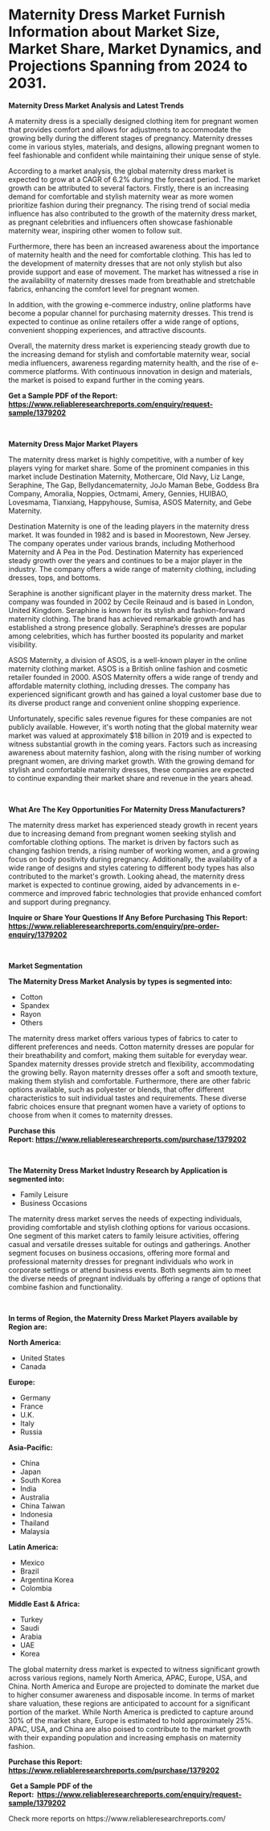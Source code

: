 <p><h1>Maternity Dress Market Furnish Information about Market Size, Market Share, Market Dynamics, and Projections Spanning from 2024 to 2031.</h1></p><p><strong>Maternity Dress Market Analysis and Latest Trends</strong></p>
<p><p>A maternity dress is a specially designed clothing item for pregnant women that provides comfort and allows for adjustments to accommodate the growing belly during the different stages of pregnancy. Maternity dresses come in various styles, materials, and designs, allowing pregnant women to feel fashionable and confident while maintaining their unique sense of style.</p><p>According to a market analysis, the global maternity dress market is expected to grow at a CAGR of 6.2% during the forecast period. The market growth can be attributed to several factors. Firstly, there is an increasing demand for comfortable and stylish maternity wear as more women prioritize fashion during their pregnancy. The rising trend of social media influence has also contributed to the growth of the maternity dress market, as pregnant celebrities and influencers often showcase fashionable maternity wear, inspiring other women to follow suit.</p><p>Furthermore, there has been an increased awareness about the importance of maternity health and the need for comfortable clothing. This has led to the development of maternity dresses that are not only stylish but also provide support and ease of movement. The market has witnessed a rise in the availability of maternity dresses made from breathable and stretchable fabrics, enhancing the comfort level for pregnant women.</p><p>In addition, with the growing e-commerce industry, online platforms have become a popular channel for purchasing maternity dresses. This trend is expected to continue as online retailers offer a wide range of options, convenient shopping experiences, and attractive discounts.</p><p>Overall, the maternity dress market is experiencing steady growth due to the increasing demand for stylish and comfortable maternity wear, social media influencers, awareness regarding maternity health, and the rise of e-commerce platforms. With continuous innovation in design and materials, the market is poised to expand further in the coming years.</p></p>
<p><strong>Get a Sample PDF of the Report:&nbsp; <a href="https://www.reliableresearchreports.com/enquiry/request-sample/1379202">https://www.reliableresearchreports.com/enquiry/request-sample/1379202</a></strong></p>
<p>&nbsp;</p>
<p><strong>Maternity Dress Major Market Players</strong></p>
<p><p>The maternity dress market is highly competitive, with a number of key players vying for market share. Some of the prominent companies in this market include Destination Maternity, Mothercare, Old Navy, Liz Lange, Seraphine, The Gap, Bellydancematernity, JoJo Maman Bebe, Goddess Bra Company, Amoralia, Noppies, Octmami, Amery, Gennies, HUIBAO, Lovesmama, Tianxiang, Happyhouse, Sumisa, ASOS Maternity, and Gebe Maternity.</p><p>Destination Maternity is one of the leading players in the maternity dress market. It was founded in 1982 and is based in Moorestown, New Jersey. The company operates under various brands, including Motherhood Maternity and A Pea in the Pod. Destination Maternity has experienced steady growth over the years and continues to be a major player in the industry. The company offers a wide range of maternity clothing, including dresses, tops, and bottoms.</p><p>Seraphine is another significant player in the maternity dress market. The company was founded in 2002 by Cecile Reinaud and is based in London, United Kingdom. Seraphine is known for its stylish and fashion-forward maternity clothing. The brand has achieved remarkable growth and has established a strong presence globally. Seraphine’s dresses are popular among celebrities, which has further boosted its popularity and market visibility.</p><p>ASOS Maternity, a division of ASOS, is a well-known player in the online maternity clothing market. ASOS is a British online fashion and cosmetic retailer founded in 2000. ASOS Maternity offers a wide range of trendy and affordable maternity clothing, including dresses. The company has experienced significant growth and has gained a loyal customer base due to its diverse product range and convenient online shopping experience.</p><p>Unfortunately, specific sales revenue figures for these companies are not publicly available. However, it's worth noting that the global maternity wear market was valued at approximately $18 billion in 2019 and is expected to witness substantial growth in the coming years. Factors such as increasing awareness about maternity fashion, along with the rising number of working pregnant women, are driving market growth. With the growing demand for stylish and comfortable maternity dresses, these companies are expected to continue expanding their market share and revenue in the years ahead.</p></p>
<p>&nbsp;</p>
<p><strong>What Are The Key Opportunities For Maternity Dress Manufacturers?</strong></p>
<p><p>The maternity dress market has experienced steady growth in recent years due to increasing demand from pregnant women seeking stylish and comfortable clothing options. The market is driven by factors such as changing fashion trends, a rising number of working women, and a growing focus on body positivity during pregnancy. Additionally, the availability of a wide range of designs and styles catering to different body types has also contributed to the market's growth. Looking ahead, the maternity dress market is expected to continue growing, aided by advancements in e-commerce and improved fabric technologies that provide enhanced comfort and support during pregnancy.</p></p>
<p><strong>Inquire or Share Your Questions If Any Before Purchasing This Report: <a href="https://www.reliableresearchreports.com/enquiry/pre-order-enquiry/1379202">https://www.reliableresearchreports.com/enquiry/pre-order-enquiry/1379202</a></strong></p>
<p>&nbsp;</p>
<p><strong>Market Segmentation</strong></p>
<p><strong>The Maternity Dress Market Analysis by types is segmented into:</strong></p>
<p><ul><li>Cotton</li><li>Spandex</li><li>Rayon</li><li>Others</li></ul></p>
<p><p>The maternity dress market offers various types of fabrics to cater to different preferences and needs. Cotton maternity dresses are popular for their breathability and comfort, making them suitable for everyday wear. Spandex maternity dresses provide stretch and flexibility, accommodating the growing belly. Rayon maternity dresses offer a soft and smooth texture, making them stylish and comfortable. Furthermore, there are other fabric options available, such as polyester or blends, that offer different characteristics to suit individual tastes and requirements. These diverse fabric choices ensure that pregnant women have a variety of options to choose from when it comes to maternity dresses.</p></p>
<p><strong>Purchase this Report:&nbsp;<a href="https://www.reliableresearchreports.com/purchase/1379202">https://www.reliableresearchreports.com/purchase/1379202</a></strong></p>
<p>&nbsp;</p>
<p><strong>The Maternity Dress Market Industry Research by Application is segmented into:</strong></p>
<p><ul><li>Family Leisure</li><li>Business Occasions</li></ul></p>
<p><p>The maternity dress market serves the needs of expecting individuals, providing comfortable and stylish clothing options for various occasions. One segment of this market caters to family leisure activities, offering casual and versatile dresses suitable for outings and gatherings. Another segment focuses on business occasions, offering more formal and professional maternity dresses for pregnant individuals who work in corporate settings or attend business events. Both segments aim to meet the diverse needs of pregnant individuals by offering a range of options that combine fashion and functionality.</p></p>
<p>&nbsp;</p>
<p><strong>In terms of Region, the Maternity Dress Market Players available by Region are:</strong></p>
<p>
    <p> <strong> North America: </strong>
        <ul>
            <li>United States</li>
            <li>Canada</li>
        </ul>
        </p> 
    <p> <strong> Europe: </strong>
        <ul>
            <li>Germany</li>
            <li>France</li>
            <li>U.K.</li>
            <li>Italy</li>
            <li>Russia</li>
        </ul>
        </p> 
    <p> <strong> Asia-Pacific: </strong>
        <ul>
            <li>China</li>
            <li>Japan</li>
            <li>South Korea</li>
            <li>India</li>
            <li>Australia</li>
            <li>China Taiwan</li>
            <li>Indonesia</li>
            <li>Thailand</li>
            <li>Malaysia</li>
        </ul>
        </p> 
    <p> <strong> Latin America: </strong>
        <ul>
            <li>Mexico</li>
            <li>Brazil</li>
            <li>Argentina Korea</li>
            <li>Colombia</li>
        </ul>
        </p> 
    <p> <strong> Middle East & Africa: </strong>
        <ul>
            <li>Turkey</li>
            <li>Saudi</li>
            <li>Arabia</li>
            <li>UAE</li>
            <li>Korea</li>
        </ul>
    </p>
    </p>
<p><p>The global maternity dress market is expected to witness significant growth across various regions, namely North America, APAC, Europe, USA, and China. North America and Europe are projected to dominate the market due to higher consumer awareness and disposable income. In terms of market share valuation, these regions are anticipated to account for a significant portion of the market. While North America is predicted to capture around 30% of the market share, Europe is estimated to hold approximately 25%. APAC, USA, and China are also poised to contribute to the market growth with their expanding population and increasing emphasis on maternity fashion.</p></p>
<p><strong>Purchase this Report: <a href="https://www.reliableresearchreports.com/purchase/1379202">https://www.reliableresearchreports.com/purchase/1379202</a></strong></p>
<p>&nbsp;<strong>Get a Sample PDF of the Report:&nbsp;&nbsp;<a href="https://www.reliableresearchreports.com/enquiry/request-sample/1379202">https://www.reliableresearchreports.com/enquiry/request-sample/1379202</a></strong></p>
<p><strong></strong></p>
<p>Check more reports on https://www.reliableresearchreports.com/</p>